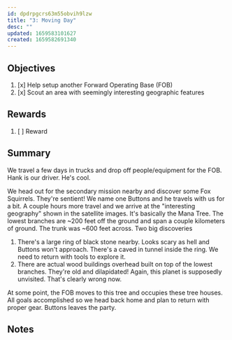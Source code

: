 ```yaml
---
id: dpdrpgcrs63m55obvih9lzw
title: "3: Moving Day"
desc: ""
updated: 1659583101627
created: 1659582691340
---
```


## Objectives

1. [x] Help setup another Forward Operating Base (FOB)
2. [x] Scout an area with seemingly interesting geographic features

## Rewards

1. [ ] Reward

## Summary

We travel a few days in trucks and drop off people/equipment for the FOB.
Hank is our driver. He's cool.

We head out for the secondary mission nearby and discover some Fox Squirrels. They're sentient! We name one Buttons and he travels with us for a bit. A couple hours more travel and we arrive at the "interesting geography" shown in the satellite images. It's basically the Mana Tree. The lowest branches are ~200 feet off the ground and span a couple kilometers of ground. The trunk was ~600 feet across. Two big discoveries

1. There's a large ring of black stone nearby. Looks scary as hell and Buttons won't approach. There's a caved in tunnel inside the ring. We need to return with tools to explore it.
2. There are actual wood buildings overhead built on top of the lowest branches. They're old and dilapidated! Again, this planet is supposedly unvisited. That's clearly wrong now.

At some point, the FOB moves to this tree and occupies these tree houses. All goals accomplished so we head back home and plan to return with proper gear. Buttons leaves the party.

## Notes
